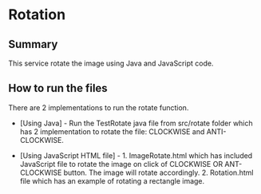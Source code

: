 # Rotation

Summary
--------
This service rotate the image using Java and JavaScript code.

How to run the files
--------------------
There are 2 implementations to run the rotate function.

* [Using Java] - Run the TestRotate java file from src/rotate folder which has 2 implementation to rotate the file: CLOCKWISE and ANTI-CLOCKWISE.

* [Using JavaScript HTML file] - 1. ImageRotate.html which has included JavaScript file to rotate the image on click of CLOCKWISE OR ANT-CLOCKWISE button. The image will rotate accordingly. 
	2. Rotation.html file which has an example of rotating a rectangle image.

	